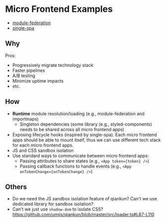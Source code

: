 # Micro Frontend Examples

- [module-federation](https://github.com/iendeavor/micro-frontend-examples/tree/module-federation/apps)
- [single-spa](https://github.com/iendeavor/micro-frontend-examples/tree/single-spa/apps)

## Why

Pros:

- Progressively migrate technology stack
- Faster pipelines
- A/B testing
- Minimize uptime impacts
- etc.

## How

- **Runtime** module resolution/loading (e.g., module-federation and importmaps)
  - Singleton dependencies (some library (e.g., styled-components) needs to be shared across all micro frontend apps)
- Exposing lifecycle hooks (inspired by single-spa). Each micro frontend apps should be able to mount itself, thus we can use different tech stack for each micro frontend apps.
- JS and CSS sandbox isolation
- Use standard ways to communicate between micro frontend apps:
  - Passing attributes to share states (e.g., `<App token={token} />`)
  - Passing callback functions to handle events (e.g., `<App onTokenChange={onTokenChange} />`)

## Others

- Do we need the JS sandbox isolation feature of qiankun? Can't we use dedicated library for sandbox isolation?
- Can't we just use `shadow-dom` to isolate CSS? https://github.com/umijs/qiankun/blob/master/src/loader.ts#L67-L110
